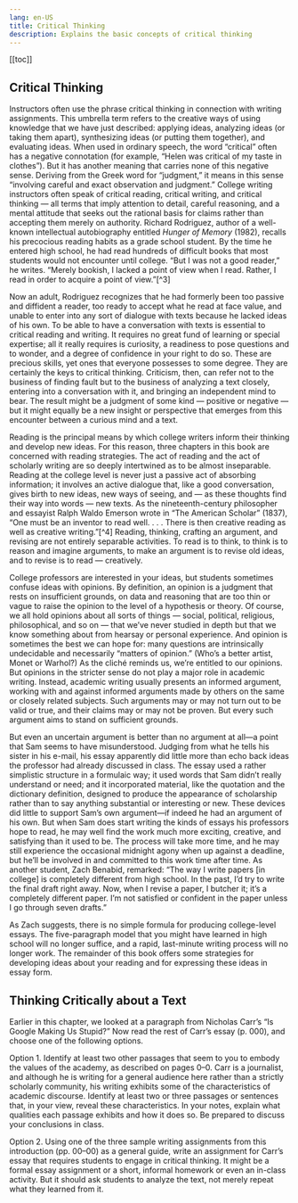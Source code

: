 ```yaml
---
lang: en-US
title: Critical Thinking
description: Explains the basic concepts of critical thinking
---
```


[[toc]]

## Critical Thinking
Instructors often use the phrase critical thinking in connection with writing assignments. This umbrella term refers to the creative ways of using knowledge that we have just described: applying ideas, analyzing ideas (or taking them apart), synthesizing ideas (or putting them together), and evaluating ideas. When used in ordinary speech, the word “critical” often has a negative connotation (for example, “Helen was critical of my taste in clothes”). But it has another meaning that carries none of this negative sense. Deriving from the Greek word for “judgment,” it means in this sense “involving careful and exact observation and judgment.” College writing instructors often speak of critical reading, critical writing, and critical thinking — all terms that imply attention to detail, careful reasoning, and a mental attitude that seeks out the rational basis for claims rather than accepting them merely on authority. Richard Rodriguez, author of a well-known intellectual autobiography entitled *Hunger of Memory* (1982), recalls his precocious reading habits as a grade school student. By the time he entered high school, he had read hundreds of difficult books that most students would not encounter until college. “But I was not a good reader,” he writes. “Merely bookish, I lacked a point of view when I read. Rather, I read in order to acquire a point of view.”[^3]

Now an adult, Rodriguez recognizes that he had formerly been too passive and diffident a reader, too ready to accept what he read at face value, and unable to enter into any sort of dialogue with texts because he lacked ideas of his own. To be able to have a conversation with texts is essential to critical reading and writing. It requires no great fund of learning or special expertise; all it really requires is curiosity, a readiness to pose questions and to wonder, and a degree of confidence in your right to do so. These are precious skills, yet ones that everyone possesses to some degree. They are certainly the keys to critical thinking. Criticism, then, can refer not to the business of finding fault but to the business of analyzing a text closely, entering into a conversation with it, and bringing an independent mind to bear. The result might be a judgment of some kind — positive or negative — but it might equally be a new insight or perspective that emerges from this encounter between a curious mind and a text.

Reading is the principal means by which college writers inform their thinking and develop new ideas. For this reason, three chapters in this book are concerned with reading strategies. The act of reading and the act of scholarly writing are so deeply intertwined as to be almost inseparable. Reading at the college level is never just a passive act of absorbing information; it involves an active dialogue that, like a good conversation, gives birth to new ideas, new ways of seeing, and — as these thoughts find their way into words — new texts. As the nineteenth-century philosopher and essayist Ralph Waldo Emerson wrote in “The American Scholar” (1837), “One must be an inventor to read well. . . . There is then creative reading as well as creative writing.”[^4] Reading, thinking, crafting an argument, and revising are not entirely separable activities. To read is to think, to think is to reason and imagine arguments, to make an argument is to revise old ideas, and to revise is to read — creatively.

College professors are interested in your ideas, but students sometimes confuse ideas with opinions. By definition, an opinion is a judgment that rests on insufficient grounds, on data and reasoning that are too thin or vague to raise the opinion to the level of a hypothesis or theory. Of course, we all hold opinions about all sorts of things — social, political, religious, philosophical, and so on — that we’ve never studied in depth but that we know something about from hearsay or personal experience. And opinion is sometimes the best we can hope for: many questions are intrinsically undecidable and necessarily “matters of opinion.” (Who’s a better artist, Monet or Warhol?) As the cliché reminds us, we’re entitled to our opinions. But opinions in the stricter sense do not play a major role in academic writing. Instead, academic writing usually presents an informed argument, working with and against informed arguments made by others on the same or closely related subjects. Such arguments may or may not turn out to be valid or true, and their claims may or may not be proven. But every such argument aims to stand on sufficient grounds.

But even an uncertain argument is better than no argument at all—a point that Sam seems to have misunderstood. Judging from what he tells his sister in his e-mail, his essay apparently did little more than echo back ideas the professor had already discussed in class. The essay used a rather simplistic structure in a formulaic way; it used words that Sam didn’t really understand or need; and it incorporated material, like the quotation and the dictionary definition, designed to produce the appearance of scholarship rather than to say anything substantial or interesting or new. These devices did little to support Sam’s own argument—if indeed he had an argument of his own. But when Sam does start writing the kinds of essays his professors hope to read, he may well find the work much more exciting, creative, and satisfying than it used to be. The process will take more time, and he may still experience the occasional midnight agony when up against a deadline, but he’ll be involved in and committed to this work time after time. As another student, Zach Benabid, remarked: “The way I write papers [in college] is completely different from high school. In the past, I’d try to write the final draft right away. Now, when I revise a paper, I butcher it; it’s a completely different paper. I’m not satisfied or confident in the paper unless I go through seven drafts.”

As Zach suggests, there is no simple formula for producing college-level essays. The five-paragraph model that you might have learned in high school will no longer suffice, and a rapid, last-minute writing process will no longer work. The remainder of this book offers some strategies for developing ideas about your reading and for expressing these ideas in essay form.

## Thinking Critically about a Text
Earlier in this chapter, we looked at a paragraph from Nicholas Carr’s “Is Google Making Us Stupid?” Now read the rest of Carr’s essay (p. 000), and choose one of the following options.

Option 1. Identify at least two other passages that seem to you to embody the values of the academy, as described on pages 0–0. Carr is a journalist, and although he is writing for a general audience here rather than a strictly scholarly community, his writing exhibits some of the characteristics of academic discourse. Identify at least two or three passages or sentences that, in your view, reveal these characteristics. In your notes, explain what qualities each passage exhibits and how it does so. Be prepared to discuss your conclusions in class.

Option 2. Using one of the three sample writing assignments from this introduction (pp. 00–00) as a general guide, write an assignment for Carr’s essay that requires students to engage in critical thinking. It might be a formal essay assignment or a short, informal homework or even an in-class activity. But it should ask students to analyze the text, not merely repeat what they learned from it.